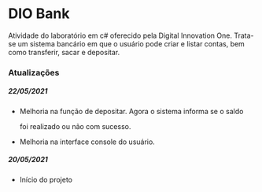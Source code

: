 # DIO Bank #



Atividade do laboratório em c# oferecido pela Digital Innovation One. Trata-se um sistema bancário em que o usuário pode criar e listar contas, bem como transferir, sacar e depositar.



### Atualizações ###

##### 22/05/2021 #####

- Melhoria na função de depositar. Agora o sistema informa se o saldo

  foi realizado ou não com sucesso.

- Melhoria na interface console do usuário.

##### 20/05/2021 #####

- Início do projeto